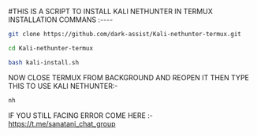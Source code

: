 #THIS IS A SCRIPT TO INSTALL KALI NETHUNTER IN TERMUX
INSTALLATION COMMANS :----
```bash
git clone https://github.com/dark-assist/Kali-nethunter-termux.git
```
```bash
cd Kali-nethunter-termux 
```
```bash
bash kali-install.sh
```

NOW CLOSE TERMUX FROM BACKGROUND AND REOPEN IT THEN TYPE THIS TO USE KALI NETHUNTER:-
```bash
nh
```

IF YOU STILL FACING ERROR COME HERE :- https://t.me/sanatani_chat_group
